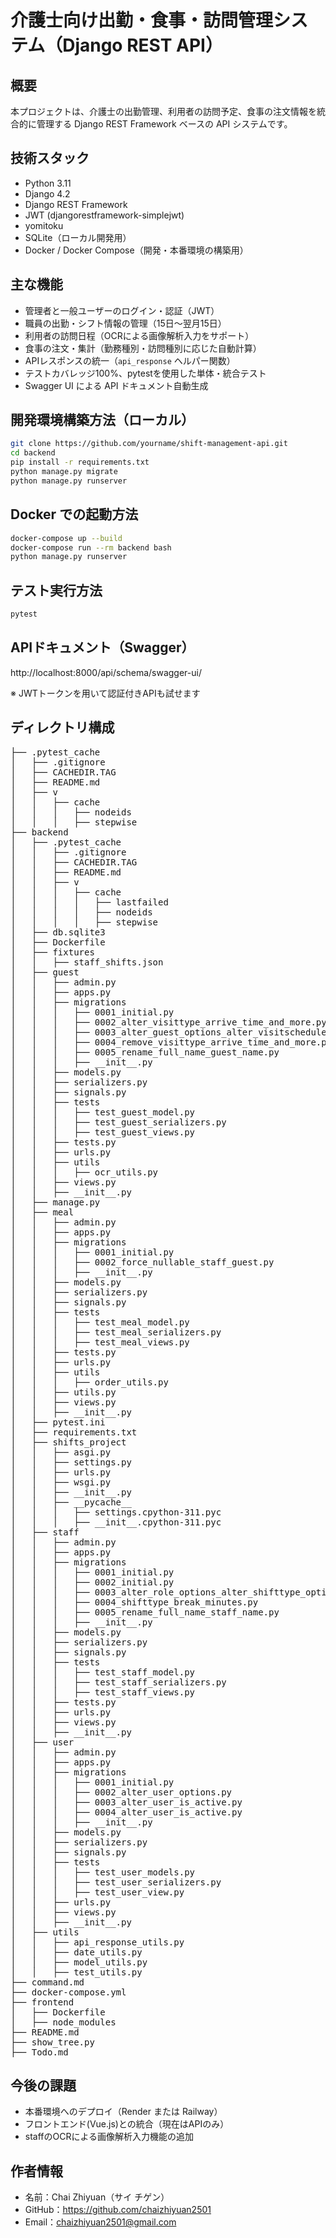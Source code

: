 # 介護士向け出勤・食事・訪問管理システム（Django REST API）


## 概要

本プロジェクトは、介護士の出勤管理、利用者の訪問予定、食事の注文情報を統合的に管理する Django REST Framework ベースの API システムです。


## 技術スタック

- Python 3.11
- Django 4.2
- Django REST Framework
- JWT (djangorestframework-simplejwt)
- yomitoku
- SQLite（ローカル開発用）
- Docker / Docker Compose（開発・本番環境の構築用）


## 主な機能

- 管理者と一般ユーザーのログイン・認証（JWT）
- 職員の出勤・シフト情報の管理（15日〜翌月15日）
- 利用者の訪問日程（OCRによる画像解析入力をサポート）
- 食事の注文・集計（勤務種別・訪問種別に応じた自動計算）
- APIレスポンスの統一（`api_response` ヘルパー関数）
- テストカバレッジ100%、pytestを使用した単体・統合テスト
- Swagger UI による API ドキュメント自動生成


## 開発環境構築方法（ローカル）

```bash
git clone https://github.com/yourname/shift-management-api.git
cd backend
pip install -r requirements.txt
python manage.py migrate
python manage.py runserver
```


## Docker での起動方法

```bash
docker-compose up --build
docker-compose run --rm backend bash
python manage.py runserver
```


## テスト実行方法

```bash
pytest
```

## APIドキュメント（Swagger）

http://localhost:8000/api/schema/swagger-ui/

※ JWTトークンを用いて認証付きAPIも試せます


## ディレクトリ構成
<pre>
├── .pytest_cache
│   ├── .gitignore
│   ├── CACHEDIR.TAG
│   ├── README.md
│   ├── v
│   │   ├── cache
│   │   │   ├── nodeids
│   │   │   ├── stepwise
├── backend
│   ├── .pytest_cache
│   │   ├── .gitignore
│   │   ├── CACHEDIR.TAG
│   │   ├── README.md
│   │   ├── v
│   │   │   ├── cache
│   │   │   │   ├── lastfailed
│   │   │   │   ├── nodeids
│   │   │   │   ├── stepwise
│   ├── db.sqlite3
│   ├── Dockerfile
│   ├── fixtures
│   │   ├── staff_shifts.json
│   ├── guest
│   │   ├── admin.py
│   │   ├── apps.py
│   │   ├── migrations
│   │   │   ├── 0001_initial.py
│   │   │   ├── 0002_alter_visittype_arrive_time_and_more.py        
│   │   │   ├── 0003_alter_guest_options_alter_visitschedule_options_and_more.py
│   │   │   ├── 0004_remove_visittype_arrive_time_and_more.py       
│   │   │   ├── 0005_rename_full_name_guest_name.py
│   │   │   ├── __init__.py
│   │   ├── models.py
│   │   ├── serializers.py
│   │   ├── signals.py
│   │   ├── tests
│   │   │   ├── test_guest_model.py
│   │   │   ├── test_guest_serializers.py
│   │   │   ├── test_guest_views.py
│   │   ├── tests.py
│   │   ├── urls.py
│   │   ├── utils
│   │   │   ├── ocr_utils.py
│   │   ├── views.py
│   │   ├── __init__.py
│   ├── manage.py
│   ├── meal
│   │   ├── admin.py
│   │   ├── apps.py
│   │   ├── migrations
│   │   │   ├── 0001_initial.py
│   │   │   ├── 0002_force_nullable_staff_guest.py
│   │   │   ├── __init__.py
│   │   ├── models.py
│   │   ├── serializers.py
│   │   ├── signals.py
│   │   ├── tests
│   │   │   ├── test_meal_model.py
│   │   │   ├── test_meal_serializers.py
│   │   │   ├── test_meal_views.py
│   │   ├── tests.py
│   │   ├── urls.py
│   │   ├── utils
│   │   │   ├── order_utils.py
│   │   ├── utils.py
│   │   ├── views.py
│   │   ├── __init__.py
│   ├── pytest.ini
│   ├── requirements.txt
│   ├── shifts_project
│   │   ├── asgi.py
│   │   ├── settings.py
│   │   ├── urls.py
│   │   ├── wsgi.py
│   │   ├── __init__.py
│   │   ├── __pycache__
│   │   │   ├── settings.cpython-311.pyc
│   │   │   ├── __init__.cpython-311.pyc
│   ├── staff
│   │   ├── admin.py
│   │   ├── apps.py
│   │   ├── migrations
│   │   │   ├── 0001_initial.py
│   │   │   ├── 0002_initial.py
│   │   │   ├── 0003_alter_role_options_alter_shifttype_options_and_more.py
│   │   │   ├── 0004_shifttype_break_minutes.py
│   │   │   ├── 0005_rename_full_name_staff_name.py
│   │   │   ├── __init__.py
│   │   ├── models.py
│   │   ├── serializers.py
│   │   ├── signals.py
│   │   ├── tests
│   │   │   ├── test_staff_model.py
│   │   │   ├── test_staff_serializers.py
│   │   │   ├── test_staff_views.py
│   │   ├── tests.py
│   │   ├── urls.py
│   │   ├── views.py
│   │   ├── __init__.py
│   ├── user
│   │   ├── admin.py
│   │   ├── apps.py
│   │   ├── migrations
│   │   │   ├── 0001_initial.py
│   │   │   ├── 0002_alter_user_options.py
│   │   │   ├── 0003_alter_user_is_active.py
│   │   │   ├── 0004_alter_user_is_active.py
│   │   │   ├── __init__.py
│   │   ├── models.py
│   │   ├── serializers.py
│   │   ├── signals.py
│   │   ├── tests
│   │   │   ├── test_user_models.py
│   │   │   ├── test_user_serializers.py
│   │   │   ├── test_user_view.py
│   │   ├── urls.py
│   │   ├── views.py
│   │   ├── __init__.py
│   ├── utils
│   │   ├── api_response_utils.py
│   │   ├── date_utils.py
│   │   ├── model_utils.py
│   │   ├── test_utils.py
├── command.md
├── docker-compose.yml
├── frontend
│   ├── Dockerfile
│   ├── node_modules
├── README.md
├── show_tree.py
├── Todo.md
</pre>


## 今後の課題
- 本番環境へのデプロイ（Render または Railway）
- フロントエンド(Vue.js)との統合（現在はAPIのみ）
- staffのOCRによる画像解析入力機能の追加


## 作者情報

- 名前：Chai Zhiyuan（サイ チゲン）
- GitHub：https://github.com/chaizhiyuan2501
- Email：chaizhiyuan2501@gmail.com